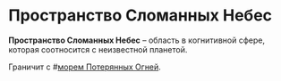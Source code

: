 # Пространство Сломанных Небес

**Пространство Сломанных Небес** – область в когнитивной сфере, которая соотносится с неизвестной планетой.

Граничит с #[морем Потерянных Огней](locations/sea-of-lost-lights).
